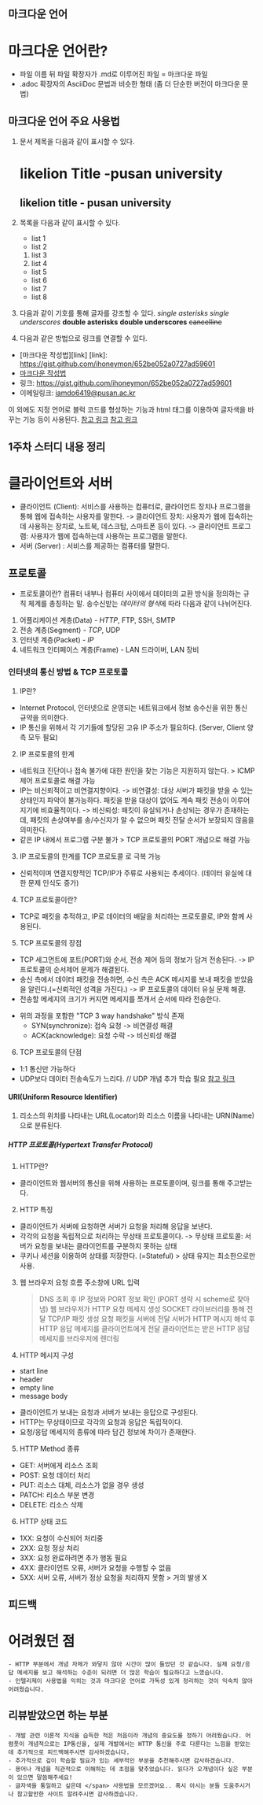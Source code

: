 마크다운 언어
------

 # 마크다운 언어란?
 - 파일 이름 뒤 파일 확장자가 .md로 이루어진 파일 = 마크다운 파일
 - .adoc 확장자의 AsciiDoc 문법과 비슷한 형태 (좀 더 단순한 버전이 마크다운 문법)

 ## 마크다운 언어 주요 사용법
 1. 문서 제목을 다음과 같이 표시할 수 있다.

    likelion Title -pusan university
    ================
    

    likelion title - pusan university
    -----------------
  
 2. 목록을 다음과 같이 표시할 수 있다.
    - list 1
    - list 2
    1. list 3
    2. list 4
    + list 5
    + list 6
    - list 7
    - list 8

 3. 다음과 같이 기호를 통해 글자를 강조할 수 있다.
    *single asterisks*
    _single underscores_
    **double asterisks**
    __double underscores__
    ~~cancelline~~

 4. 다음과 같은 방법으로 링크를 연결할 수 있다.
   - [마크다운 작성법][link]
     [link]: https://gist.github.com/ihoneymon/652be052a0727ad59601
   - [마크다운 작성법](https://gist.github.com/ihoneymon/652be052a0727ad59601, "github link")
   - 링크: <https://gist.github.com/ihoneymon/652be052a0727ad59601>
   - 이메일링크: <iamdo6419@pusan.ac.kr>

 이 외에도 지정 언어로 블럭 코드를 형성하는 기능과 html 태그를 이용하여 글자색을 바꾸는 기능 등이 사용된다.
 [참고 링크](https://gist.github.com/ihoneymon/652be052a0727ad59601, "마크다운 작성법")
 [참고 링크](https://claris.tistory.com/51, "깃허브를 위한 마크다운 모음집")
 

1주차 스터디 내용 정리
------
 # 클라이언트와 서버
  - 클라이언트 (Client): 서비스를 사용하는 컴퓨터로, 클라이언트 장치나 프로그램을 통해 웹에 접속하는 사용자를 말한다.
    -> 클라이언트 장치: 사용자가 웹에 접속하는데 사용하는 장치로, 노트북, 데스크탑, 스마트폰 등이 있다.
    -> 클라이언트 프로그램: 사용자가 웹에 접속하는데 사용하는 프로그램을 말한다.
  - 서버 (Server) : 서비스를 제공하는 컴퓨터를 말한다.

 ## 프로토콜
  * 프로토콜이란?
     컴퓨터 내부나 컴퓨터 사이에서 데이터의 교환 방식을 정의하는 규칙 체계를 총칭하는 말. 송수신받는 *데이터의 형식*에 따라 다음과 같이 나뉘어진다.
  1. 어플리케이션 계층(Data) - *HTTP*, FTP, SSH, SMTP
  2. 전송 계층(Segment) - *TCP*, UDP
  3. 인터넷 계층(Packet) - *IP*
  4. 네트워크 인터페이스 계층(Frame) - LAN 드라이버, LAN 장비

 ### 인터넷의 통신 방법 & TCP 프로토콜
  1. IP란?
   - Internet Protocol, 인터넷으로 운영되는 네트워크에서 정보 송수신을 위한 통신 규약을 의미한다.
   - IP 통신을 위해서 각 기기들에 할당된 고유 IP 주소가 필요하다. (Server, Client 양측 모두 필요)

  2. IP 프로토콜의 한계
   - 네트워크 진단이나 접속 불가에 대한 원인을 찾는 기능은 지원하지 않는다. > ICMP 제어 프로토콜로 해결 가능
   - IP는 비신뢰적이고 비연결지향이다.
     -> 비연결성: 대상 서버가 패킷을 받을 수 있는 상태인지 파악이 불가능하다. 패킷을 받을 대상이 없어도 계속 패킷 전송이 이루어지기에 비효율적이다. 
     -> 비신뢰성: 패킷이 유실되거나 손상되는 경우가 존재하는데, 패킷의 손상여부를 송/수신자가 알 수 없으며 패킷 전달 순서가 보장되지 않음을 의미한다.
   - 같은 IP 내에서 프로그램 구분 불가 > TCP 프로토콜의 PORT 개념으로 해결 가능

  3. IP 프로토콜의 한계를 TCP 프로토콜 로 극복 가능
   - 신뢰적이며 연결지향적인 TCP/IP가 주류로 사용되는 추세이다. (데이터 유실에 대한 문제 인식도 증가)

  4. TCP 프로토콜이란?
   - TCP로 패킷을 추적하고, IP로 데이터의 배달을 처리하는 프로토콜로, IP와 함께 사용된다.

  5. TCP 프로토콜의 장점
   - TCP 세그먼트에 포트(PORT)와 순서, 전송 제어 등의 정보가 담겨 전송된다. -> IP 프로토콜의 순서제어 문제가 해결된다.
   - 송신 측에서 데이터 패킷을 전송하면, 수신 측은 ACK 메시지를 보내 패킷을 받았음을 알린다.(=신뢰적인 성격을 가진다.) -> IP 프로토콜의 데이터 유실 문제 해결.
   - 전송할 메세지의 크기가 커지면 메세지를 쪼개서 순서에 따라 전송한다.

   * 위의 과정을 포함한 "TCP 3 way handshake" 방식 존재
     - SYN(synchronize): 접속 요청 -> 비연결성 해결
     - ACK(acknowledge): 요청 수락 -> 비신뢰성 해결

  6. TCP 프로토콜의 단점
   - 1:1 통신만 가능하다
   - UDP보다 데이터 전송속도가 느리다. // UDP 개념 추가 학습 필요
   [참고 링크](https://velog.io/@devharrypmw/TCPUDP-TCP%EC%99%80-UDP%EC%9D%98-%ED%8A%B9%EC%A7%95%EA%B3%BC-%EC%B0%A8%EC%9D%B4, "UDP 개념")

 #### URI(Uniform Resource Identifier)
  1. 리소스의 위치를 나타내는 URL(Locator)와 리소스 이름을 나타내는 URN(Name)으로 분류된다.

 ##### HTTP 프로토콜(Hypertext Transfer Protocol)
  1. HTTP란?
   - 클라이언트와 웹서버의 통신을 위해 사용하는 프로토콜이며, 링크를 통해 주고받는다.

  2. HTTP 특징 
   - 클라이언트가 서버에 요청하면 서버가 요청을 처리해 응답을 보낸다.
   - 각각의 요청을 독립적으로 처리하는 무상태 프로토콜이다.
     -> 무상태 프로토콜: 서버가 요청을 보내는 클라이언트를 구분하지 못하는 상태
   - 쿠키나 세션을 이용하여 상태를 저장한다. (=Stateful) > 상태 유지는 최소한으로만 사용.

  3. 웹 브라우저 요청 흐름
     주소창에 URL 입력
      > DNS 조회 후 IP 정보와 PORT 정보 확인 (PORT 생략 시 scheme로 찾아냄)
      > 웹 브라우저가 HTTP 요청 메세지 생성
      > SOCKET 라이브러리를 통해 전달
      > TCP/IP 패킷 생성
      > 요청 패킷을 서버에 전달
      > 서버가 HTTP 메시지 해석 후 HTTP 응답 메세지를 클라이언트에게 전달
      > 클라이언트는 받은 HTTP 응답 메세지를 브라우저에 렌더링

  4. HTTP 메시지 구성
   - start line
   - header
   - empty line
   - message body
   * 클라이언트가 보내는 요청과 서버가 보내는 응답으로 구성된다.
   * HTTP는 무상태이므로 각각의 요청과 응답은 독립적이다.
   * 요청/응답 메세지의 종류에 따라 담긴 정보에 차이가 존재한다.

  5. HTTP Method 종류
   - GET: 서버에게 리소스 조회
   - POST: 요청 데이터 처리
   - PUT: 리소스 대체, 리소스가 없을 경우 생성
   - PATCH: 리소스 부분 변경
   - DELETE: 리소스 삭제

  6. HTTP 상태 코드
   - 1XX: 요청이 수신되어 처리중
   - 2XX: 요청 정상 처리
   - 3XX: 요청 완료하려면 추가 행동 필요
   - 4XX: 클라이언트 오류, 서버가 요청을 수행할 수 없음
   - 5XX: 서버 오류, 서버가 정상 요청을 처리하지 못함 > 거의 발생 X

피드백
------
 # 어려웠던 점
    - HTTP 부분에서 개념 자체가 와닿지 않아 시간이 많이 들었던 것 같습니다. 실제 요청/응답 메세지를 보고 해석하는 수준이 되려면 더 많은 학습이 필요하다고 느꼈습니다. 
    - 인텔리제이 사용법을 익히는 것과 마크다운 언어로 가독성 있게 정리하는 것이 익숙치 않아 어려웠습니다.
 ## 리뷰받았으면 하는 부분
    - 개발 관련 이론적 지식을 습득한 적은 처음이라 개념의 중요도를 정하기 어려웠습니다. 어렴풋이 개념적으로는 IP통신을, 실제 개발에서는 HTTP 통신을 주로 다룬다는 느낌을 받았는데 추가적으로 피드백해주시면 감사하겠습니다. 
    - 추가적으로 깊이 학습할 필요가 있는 세부적인 부분을 추천해주시면 감사하겠습니다.
    - 용어나 개념을 직관적으로 이해하는 데 초점을 맞추었습니다. 읽다가 오개념이다 싶은 부분이 있으면 말씀해주세요!
    - 글자색을 통일하고 싶은데 </span> 사용법을 모르겠어요.. 혹시 아시는 분들 도움주시거나 참고할만한 사이트 알려주시면 감사하겠습니다.
